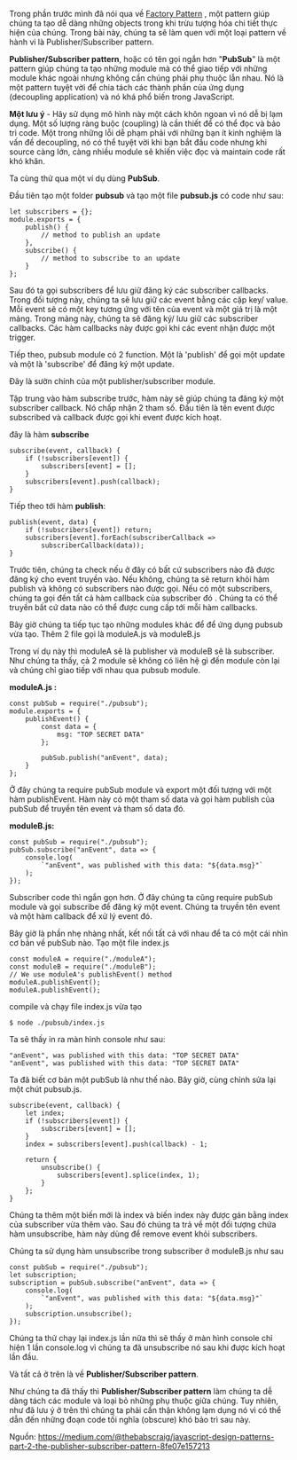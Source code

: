 Trong phần trước mình đã nói qua về [Factory Pattern](https://viblo.asia/p/javascript-pattern-factory-pattern-WAyK80XoKxX) , một pattern giúp chúng ta tạo dễ dàng những objects trong khi trừu tượng hóa chi tiết thực hiện của chúng. Trong bài này, chúng ta sẽ làm quen với một loại pattern về hành vi là Publisher/Subscriber pattern.

**Publisher/Subscriber pattern**, hoặc có tên gọi ngắn hơn "**PubSub**" là một pattern giúp chúng ta tạo những module mà có thể giao tiếp với những module khác ngoài nhưng không cần chúng phải phụ thuộc lẫn nhau. Nó là một pattern tuyệt vời để chia tách các thành phần của ứng dụng (decoupling application) và nó khá phổ biến trong JavaScript. 

**Một lưu ý** - Hãy sử dụng mô hình này một cách khôn ngoan vì nó dễ bị lạm dụng. Một số lượng ràng buộc (coupling) là cần thiết để có thể đọc và bảo trì code. Một trong những lỗi dễ phạm phải với những bạn ít kinh nghiệm là vấn đề decoupling, nó có thể tuyệt vời khi bạn bắt đầu code nhưng khi source càng lớn, càng nhiều module sẽ khiến việc đọc và maintain code rất khó khăn.

Ta cùng thử qua một ví dụ dùng **PubSub**.

Đầu tiên tạo một folder **pubsub** và tạo một file **pubsub.js** có code như sau:

```
let subscribers = {};
module.exports = {
    publish() {
        // method to publish an update
    },
    subscribe() {
        // method to subscribe to an update
    }
};
```

Sau đó ta gọi subscribers để lưu giữ đăng ký các subscriber callbacks. Trong đối tượng này, chúng ta sẽ lưu giữ các event bằng các cặp key/ value. Mỗi event sẽ có một key tương ứng với tên của event và một giá trị là một mảng. Trong mảng này, chúng ta sẽ đăng ký/ lưu giữ các subscriber callbacks. Các hàm callbacks này được gọi khi các event nhận được một trigger.

Tiếp theo, pubsub module có 2 function. Một là 'publish' để gọi một update và một là 'subscribe' để đăng ký một update.

Đây là sườn chính của một publisher/subscriber module.

Tập trung vào hàm subscribe trước, hàm này sẽ giúp chúng ta đăng ký một subscriber callback. Nó chấp nhận 2 tham số. Đầu tiên là tên event được subscribed và callback được gọi khi event được kích hoạt.

đây là hàm **subscribe**
```
subscribe(event, callback) {
    if (!subscribers[event]) {
        subscribers[event] = [];
    }
    subscribers[event].push(callback);
}
```

Tiếp theo tới hàm **publish**:

```
publish(event, data) {
    if (!subscribers[event]) return;
    subscribers[event].forEach(subscriberCallback =>
        subscriberCallback(data));
}
```

Trước tiên, chúng ta check nếu ở đây có bất cứ subscribers nào đã được đăng ký cho event truyền vào. Nếu không, chúng ta sẽ return khỏi hàm publish và không có subscribers nào được gọi. Nếu có một subscribers, chúng ta gọi đến tất cả hàm callback của subscriber đó . Chúng ta có thể truyền bất cứ data nào có thể được cung cấp tới mỗi hàm callbacks.

Bây giờ chúng ta tiếp tục tạo những modules khác để để ứng dụng pubsub vừa tạo. Thêm 2 file gọi là moduleA.js và moduleB.js 

Trong ví dụ này thì moduleA sẽ là publisher và moduleB sẽ là subscriber. Như chúng ta thấy, cả 2 module sẽ không có liên hệ gì đến module còn lại và chúng chỉ giao tiếp với nhau qua pubsub module.

**moduleA.js :**

```
const pubSub = require("./pubsub");
module.exports = {
    publishEvent() {
        const data = {
            msg: "TOP SECRET DATA"
        };
        
        pubSub.publish("anEvent", data);
    }
};
```

Ở đây chúng ta require pubSub module và export một đối tượng với một hàm publishEvent. Hàm này có một tham số data và gọi hàm publish của pubSub để truyền tên event và tham số data đó.

**moduleB.js:**

```
const pubSub = require("./pubsub");
pubSub.subscribe("anEvent", data => {
    console.log(
        `"anEvent", was published with this data: "${data.msg}"`
    );
});
```

Subscriber code thì ngắn gọn hơn. Ở đây chúng ta cũng require pubSub module và gọi subscribe để đăng ký một event. Chúng ta truyền tên event và một hàm callback để xử lý event đó.

Bây giờ là phần nhẹ nhàng nhất, kết nối tất cả với nhau để ta có một cái nhìn cơ bản về pubSub nào. Tạo một file index.js

```
const moduleA = require("./moduleA");
const moduleB = require("./moduleB");
// We use moduleA's publishEvent() method
moduleA.publishEvent();
moduleA.publishEvent();
```

compile và chạy file index.js vừa tạo

```
$ node ./pubsub/index.js
```

Ta sẽ thấy in ra màn hình console như sau:
```
"anEvent", was published with this data: "TOP SECRET DATA"
"anEvent", was published with this data: "TOP SECRET DATA"
```

Ta đã biết cơ bản một pubSub là như thế nào. Bây giờ, cùng chỉnh sửa lại một chút pubsub.js.

```
subscribe(event, callback) {
    let index;
    if (!subscribers[event]) {
        subscribers[event] = [];
    }
    index = subscribers[event].push(callback) - 1;
    
    return {
        unsubscribe() {
            subscribers[event].splice(index, 1);
        }
    };
}
```

Chúng ta thêm một biến mới là index và biến index này được gán bằng index của subscriber vừa thêm vào. Sau đó chúng ta trả về một đối tượng chứa hàm unsubscribe, hàm này dùng để remove event khỏi subscribers.

Chúng ta sử dụng hàm unsubscribe trong subscriber ở moduleB.js như sau

```
const pubSub = require("./pubsub");
let subscription;
subscription = pubSub.subscribe("anEvent", data => {
    console.log(
        `"anEvent", was published with this data: "${data.msg}"`
    );
    subscription.unsubscribe();
});
```

Chúng ta thử chạy lại index.js lần nữa thì sẽ thấy ở màn hình console chỉ hiện 1 lần console.log vì chúng ta đã unsubscribe nó sau khi được kích hoạt lần đầu.

Và tất cả ở trên là về **Publisher/Subscriber pattern**.

Như chúng ta đã thấy thì **Publisher/Subscriber pattern** làm chúng ta dễ dàng tách các module và loại bỏ những phụ thuộc giữa chúng. Tuy nhiên, như đã lưu ý ở trên thì chúng ta phải cẩn thận không lạm dụng nó vì có thể dẫn đến những đoạn code tối nghĩa (obscure) khó bảo trì sau này.

Nguồn: https://medium.com/@thebabscraig/javascript-design-patterns-part-2-the-publisher-subscriber-pattern-8fe07e157213